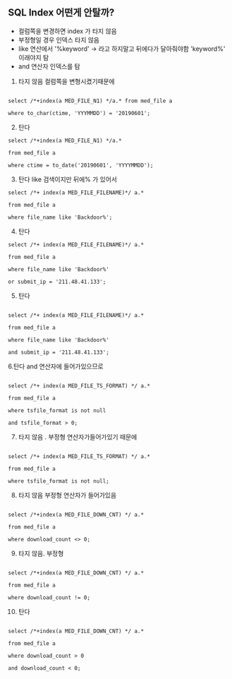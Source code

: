 ## SQL Index 어떤게 안탈까?
- 컬럼쪽을 변경하면 index 가 타지 않음
- 부정형일 경우 인덱스 타지 않음
- like 연산에서 '%keyword' -> 라고 하지말고 뒤에다가 달아줘야함 'keyword%' 이래야지 탐
- and 연산자 인덱스를 탐 

 

1. 타지 않음 컬럼쪽을 변형시켰기때문에
~~~

select /*+index(a MED_FILE_N1) */a.* from med_file a

where to_char(ctime, 'YYYMMDD') = '20190601';
~~~
 

2. 탄다
~~~
select /*+index(a MED_FILE_N1) */a.*

from med_file a

where ctime = to_date('20190601', 'YYYYMMDD');
~~~
 

3. 탄다 like 검색이지만 뒤에% 가 있어서
~~~
select /*+ index(a MED_FILE_FILENAME)*/ a.*

from med_file a

where file_name like 'Backdoor%';
~~~


4. 탄다
~~~
select /*+ index(a MED_FILE_FILENAME)*/ a.*

from med_file a

where file_name like 'Backdoor%'

or submit_ip = '211.48.41.133';
~~~
 

5. 탄다
~~~

select /*+ index(a MED_FILE_FILENAME)*/ a.*

from med_file a

where file_name like 'Backdoor%'

and submit_ip = '211.48.41.133';
~~~
 

6.탄다 and 연산자에 들어가있으므로
~~~

select /*+ index(a MED_FILE_TS_FORMAT) */ a.*

from med_file a

where tsfile_format is not null

and tsfile_format > 0;
~~~
 

7. 타지 않음 . 부정형 연산자가들어가있기 때문에
~~~

select /*+ index(a MED_FILE_TS_FORMAT) */ a.*

from med_file a

where tsfile_format is not null;

~~~ 

8. 타지 않음 부정형 연산자가 들어가있음
~~~

select /*+index(a MED_FILE_DOWN_CNT) */ a.*

from med_file a

where download_count <> 0;
~~~
 

9. 타지 않음. 부정형
~~~

select /*+index(a MED_FILE_DOWN_CNT) */ a.*

from med_file a

where download_count != 0;
~~~
 

10. 탄다
~~~

select /*+index(a MED_FILE_DOWN_CNT) */ a.*

from med_file a

where download_count > 0

and download_count < 0;
~~~
